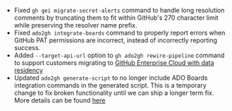 - Fixed `gh gei migrate-secret-alerts` command to handle long resolution comments by truncating them to fit within GitHub's 270 character limit while preserving the resolver name prefix.
- Fixed `ado2gh integrate-boards` command to properly report errors when GitHub PAT permissions are incorrect, instead of incorrectly reporting success.
- Added `--target-api-url` option to `gh ado2gh rewire-pipeline` command to support customers migrating to [GitHub Enterprise Cloud with data residency](https://docs.github.com/en/enterprise-cloud@latest/admin/data-residency/about-github-enterprise-cloud-with-data-residency)
- Updated `ado2gh generate-script` to no longer include ADO Boards integration commands in the generated script. This is a temporary change to fix broken functionality until we can ship a longer term fix. More details can be found [here](https://github.com/github/gh-gei/issues/1357)